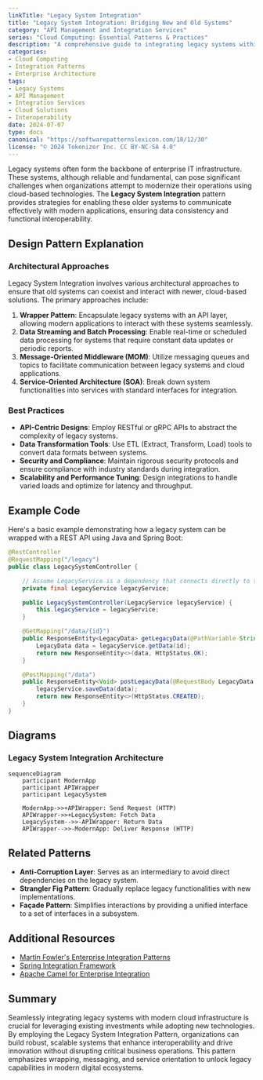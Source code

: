 ```yaml
---
linkTitle: "Legacy System Integration"
title: "Legacy System Integration: Bridging New and Old Systems"
category: "API Management and Integration Services"
series: "Cloud Computing: Essential Patterns & Practices"
description: "A comprehensive guide to integrating legacy systems within modern cloud environments, emphasizing seamless communication and data exchange between new and old systems."
categories:
- Cloud Computing
- Integration Patterns
- Enterprise Architecture
tags:
- Legacy Systems
- API Management
- Integration Services
- Cloud Solutions
- Interoperability
date: 2024-07-07
type: docs
canonical: "https://softwarepatternslexicon.com/18/12/30"
license: "© 2024 Tokenizer Inc. CC BY-NC-SA 4.0"
---
```


Legacy systems often form the backbone of enterprise IT infrastructure. These systems, although reliable and fundamental, can pose significant challenges when organizations attempt to modernize their operations using cloud-based technologies. The **Legacy System Integration** pattern provides strategies for enabling these older systems to communicate effectively with modern applications, ensuring data consistency and functional interoperability.

## Design Pattern Explanation

### Architectural Approaches

Legacy System Integration involves various architectural approaches to ensure that old systems can coexist and interact with newer, cloud-based solutions. The primary approaches include:

1. **Wrapper Pattern**: Encapsulate legacy systems with an API layer, allowing modern applications to interact with these systems seamlessly.
2. **Data Streaming and Batch Processing**: Enable real-time or scheduled data processing for systems that require constant data updates or periodic reports.
3. **Message-Oriented Middleware (MOM)**: Utilize messaging queues and topics to facilitate communication between legacy systems and cloud applications.
4. **Service-Oriented Architecture (SOA)**: Break down system functionalities into services with standard interfaces for integration.

### Best Practices

- **API-Centric Designs**: Employ RESTful or gRPC APIs to abstract the complexity of legacy systems.
- **Data Transformation Tools**: Use ETL (Extract, Transform, Load) tools to convert data formats between systems.
- **Security and Compliance**: Maintain rigorous security protocols and ensure compliance with industry standards during integration.
- **Scalability and Performance Tuning**: Design integrations to handle varied loads and optimize for latency and throughput.

## Example Code

Here's a basic example demonstrating how a legacy system can be wrapped with a REST API using Java and Spring Boot:

```java
@RestController
@RequestMapping("/legacy")
public class LegacySystemController {

    // Assume LegacyService is a dependency that connects directly to the legacy system
    private final LegacyService legacyService;

    public LegacySystemController(LegacyService legacyService) {
        this.legacyService = legacyService;
    }

    @GetMapping("/data/{id}")
    public ResponseEntity<LegacyData> getLegacyData(@PathVariable String id) {
        LegacyData data = legacyService.getData(id);
        return new ResponseEntity<>(data, HttpStatus.OK);
    }

    @PostMapping("/data")
    public ResponseEntity<Void> postLegacyData(@RequestBody LegacyData data) {
        legacyService.saveData(data);
        return new ResponseEntity<>(HttpStatus.CREATED);
    }
}
```

## Diagrams

### Legacy System Integration Architecture

```mermaid
sequenceDiagram
    participant ModernApp
    participant APIWrapper
    participant LegacySystem
    
    ModernApp->>+APIWrapper: Send Request (HTTP)
    APIWrapper->>+LegacySystem: Fetch Data
    LegacySystem-->>-APIWrapper: Return Data
    APIWrapper-->>-ModernApp: Deliver Response (HTTP)
```

## Related Patterns

- **Anti-Corruption Layer**: Serves as an intermediary to avoid direct dependencies on the legacy system.
- **Strangler Fig Pattern**: Gradually replace legacy functionalities with new implementations.
- **Façade Pattern**: Simplifies interactions by providing a unified interface to a set of interfaces in a subsystem.

## Additional Resources

- [Martin Fowler's Enterprise Integration Patterns](https://martinfowler.com/bliki/EnterpriseIntegration.html)
- [Spring Integration Framework](https://spring.io/projects/spring-integration)
- [Apache Camel for Enterprise Integration](https://camel.apache.org/)

## Summary

Seamlessly integrating legacy systems with modern cloud infrastructure is crucial for leveraging existing investments while adopting new technologies. By employing the Legacy System Integration Pattern, organizations can build robust, scalable systems that enhance interoperability and drive innovation without disrupting critical business operations. This pattern emphasizes wrapping, messaging, and service orientation to unlock legacy capabilities in modern digital ecosystems.
